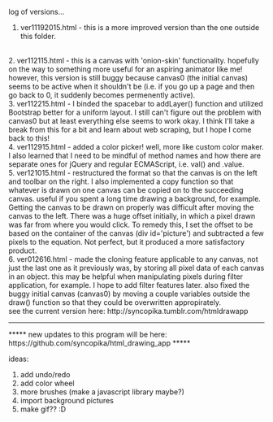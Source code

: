 log of versions...  
1. ver11192015.html - this is a more improved version than the one outside this folder.  
<br>
2. ver112115.html - this is a canvas with 'onion-skin' functionality. hopefully on the way to something more useful for an aspiring animator like me! however, this version is still buggy because canvas0 (the initial canvas) seems to be active when it shouldn't be (i.e. if you go up a page and then go back to 0, it suddenly becomes permenently active).  
<br>
3. ver112215.html - I binded the spacebar to addLayer() function and utilized Bootstrap better for a uniform layout. I still can't figure out the problem with canvas0 but at least everything else seems to work okay. I think I'll take a break from this for a bit and learn about web scraping, but I hope I come back to this! 
<br>  
4. ver112915.html - added a color picker! well, more like custom color maker. I also learned that I need to be mindful of method names and how there are separate ones for jQuery and regular ECMAScript, i.e. val() and .value.  
<br>
5. ver121015.html - restructured the format so that the canvas is on the left and toolbar on the right. I also implemented a copy function so that whatever is drawn on one canvas can be copied on to the succeeding canvas. useful if you spent a long time  
drawing a background, for example. Getting the canvas to be drawn on properly was difficult after moving the canvas to the left. There was a huge offset initially, in which a pixel drawn was far from where you would click. To remedy this, I set the offset to be based on the container of the canvas (div id='picture') and subtracted a few pixels to the equation. Not perfect, but it produced a more satisfactory product. 
<br>    
6. ver012616.html - made the cloning feature applicable to any canvas, not just the last one as it previously was, by storing all pixel data of each canvas in an object. this may be helpful when manipulating pixels during filter application, for example. I hope to add filter features later. also fixed the buggy initial canvas (canvas0) by moving a couple variables outside the draw() function so that they could be overwritten appropirately. 
<br>    
see the current version here: http://syncopika.tumblr.com/htmldrawapp    
<hr>
***** new updates to this program will be here: https://github.com/syncopika/html_drawing_app *****

ideas:  
1. add undo/redo     
2. add color wheel  
3. more brushes (make a javascript library maybe?) 
4. import background pictures  
5. make gif?? :D  

